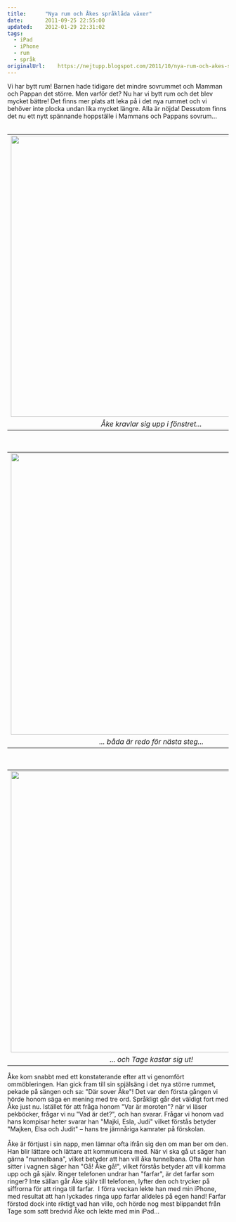 ```yaml
---
title:		"Nya rum och Åkes språklåda växer"
date:		2011-09-25 22:55:00
updated:	2012-01-29 22:31:02
tags: 
  - iPad
  - iPhone
  - rum
  - språk	
originalUrl:	https://nejtupp.blogspot.com/2011/10/nya-rum-och-akes-spraklada-vaxer.html
---
```


<div class="separator" style="clear: both; text-align: left;">Vi har bytt rum! Barnen hade tidigare det mindre sovrummet och Mamman och Pappan det större. Men varför det? Nu har vi bytt rum och det blev mycket bättre! Det finns mer plats att leka på i det nya rummet och vi behöver inte plocka undan lika mycket längre. Alla är nöjda! Dessutom finns det nu ett nytt spännande hoppställe i Mammans och Pappans sovrum...</div><div class="separator" style="clear: both; text-align: left;"><br></div><table align="center" cellpadding="0" cellspacing="0" class="tr-caption-container" style="margin-left: auto; margin-right: auto; text-align: center;"><tbody><tr><td style="text-align: center;"><img src="../../../../img/Hemmakring-_MG_9056.jpg" width="640"></td></tr><tr><td class="tr-caption" style="text-align: center;"><i>Åke kravlar sig upp i fönstret...</i></td></tr></tbody></table><br><table align="center" cellpadding="0" cellspacing="0" class="tr-caption-container" style="margin-left: auto; margin-right: auto; text-align: center;"><tbody><tr><td style="text-align: center;"><img src="../../../../img/Hemmakring-_MG_9075.jpg" width="640"></td></tr><tr><td class="tr-caption" style="text-align: center;"><i>... båda är redo för nästa steg...</i></td></tr></tbody></table><div class="separator" style="clear: both; text-align: center;"><br></div><table align="center" cellpadding="0" cellspacing="0" class="tr-caption-container" style="margin-left: auto; margin-right: auto; text-align: center;"><tbody><tr><td style="text-align: center;"><img src="../../../../img/Hemmakring-_MG_9060.jpg" width="640"></td></tr><tr><td class="tr-caption" style="text-align: center;"><i>... och Tage kastar sig ut!</i></td></tr></tbody></table>Åke kom snabbt med ett konstaterande efter att vi genomfört ommöbleringen. Han gick fram till sin spjälsäng i det nya större rummet, pekade på sängen och sa: "Där sover Åke"! Det var den första gången vi hörde honom säga en mening med tre ord. Språkligt går det väldigt fort med Åke just nu. Istället för att fråga honom "Var är moroten"? när vi läser pekböcker, frågar vi nu "Vad är det?", och han svarar. Frågar vi honom vad hans kompisar heter svarar han "Majki, Esla, Judi" vilket förstås betyder "Majken, Elsa och Judit" – hans tre jämnåriga kamrater på förskolan.<br><br>Åke är förtjust i sin napp, men lämnar ofta ifrån sig den om man ber om den. Han blir lättare och lättare att kommunicera med. När vi ska gå ut säger han gärna "nunnelbana", vilket betyder att han vill åka tunnelbana. Ofta när han sitter i vagnen säger han "Gå! Åke gå!", vilket förstås betyder att vill komma upp och gå själv. Ringer telefonen undrar han "farfar", är det farfar som ringer? Inte sällan går Åke själv till telefonen, lyfter den och trycker på siffrorna för att ringa till farfar.  I förra veckan lekte han med min iPhone, med resultat att han lyckades ringa upp farfar alldeles på egen hand! Farfar förstod dock inte riktigt vad han ville, och hörde nog mest blippandet från Tage som satt bredvid Åke och lekte med min iPad...
<!-- no comments on this post -->